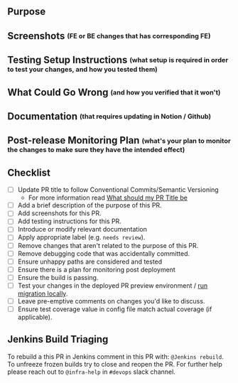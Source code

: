 ## Purpose

## Screenshots <sub><sup>(FE or BE changes that has corresponding FE)</sup></sub>

## Testing Setup Instructions <sub><sup>(what setup is required in order to test your changes, and how you tested them)</sup></sub>

## What Could Go Wrong <sub><sup>(and how you verified that it won't)</sup></sub>

## Documentation <sub><sup>(that requires updating in Notion / Github)</sup></sub>

## Post-release Monitoring Plan <sub><sup>(what's your plan to monitor the changes to make sure they have the intended effect)</sup></sub>

## Checklist
- [ ] Update PR title to follow Conventional Commits/Semantic Versioning
  - For more information read [What should my PR Title be](https://github.com/clearbanc/code/tree/staging/packages#what-should-my-pr-title-be)
- [ ] Add a brief description of the purpose of this PR.
- [ ] Add screenshots for this PR.
- [ ] Add testing instructions for this PR.
- [ ] Introduce or modify relevant documentation
- [ ] Apply appropriate label (e.g. `needs review`).
- [ ] Remove changes that aren't related to the purpose of this PR.
- [ ] Remove debugging code that was accidentally committed.
- [ ] Ensure unhappy paths are considered and tested
- [ ] Ensure there is a plan for monitoring post deployment
- [ ] Ensure the build is passing.
- [ ] Test your changes in the deployed PR preview environment / [run migration locally](https://github.com/clearbanc/code/tree/staging/packages/migrations#run-migrations).
- [ ] Leave pre-emptive comments on changes you'd like to discuss.
- [ ] Ensure test coverage value in config file match actual coverage (if applicable).

## Jenkins Build Triaging
To rebuild a this PR in Jenkins comment in this PR with: `@Jenkins rebuild`.
To unfreeze frozen builds try to close and reopen the PR.
For further help please reach out to `@infra-help` in `#devops` slack channel.
